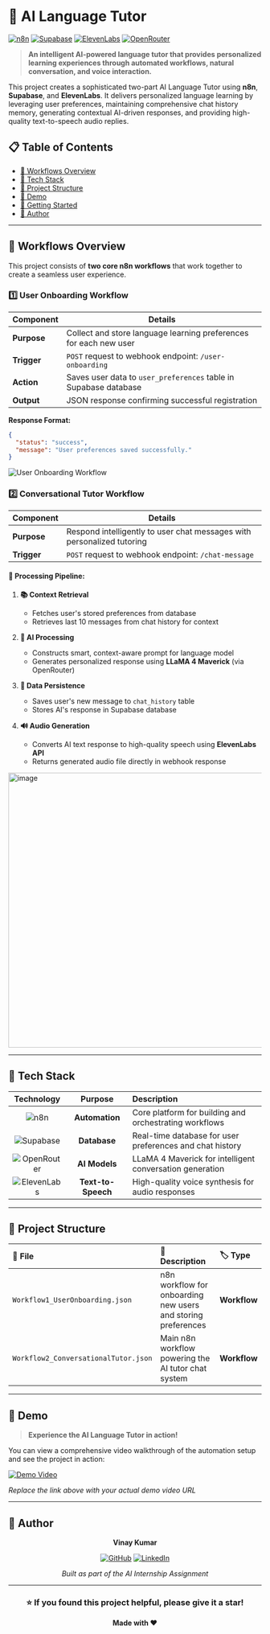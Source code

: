 # 🧠 AI Language Tutor

[![n8n](https://img.shields.io/badge/n8n-Automation-FF6B6B?style=for-the-badge&logo=n8n)](https://n8n.io/)
[![Supabase](https://img.shields.io/badge/Supabase-Database-3ECF8E?style=for-the-badge&logo=supabase)](https://supabase.com/)
[![ElevenLabs](https://img.shields.io/badge/ElevenLabs-TTS-9333EA?style=for-the-badge)](https://elevenlabs.io/)
[![OpenRouter](https://img.shields.io/badge/OpenRouter-AI%20Models-FF4081?style=for-the-badge)](https://openrouter.ai/)

> **An intelligent AI-powered language tutor that provides personalized learning experiences through automated workflows, natural conversation, and voice interaction.**

This project creates a sophisticated two-part AI Language Tutor using **n8n**, **Supabase**, and **ElevenLabs**. It delivers personalized language learning by leveraging user preferences, maintaining comprehensive chat history memory, generating contextual AI-driven responses, and providing high-quality text-to-speech audio replies.

## 📋 Table of Contents

- [🚀 Workflows Overview](#-workflows-overview)
- [🧩 Tech Stack](#-tech-stack)
- [🧰 Project Structure](#-project-structure)
- [🎥 Demo](#-demo)
- [🚀 Getting Started](#-getting-started)
- [👤 Author](#-author)

---

## 🚀 Workflows Overview
This project consists of **two core n8n workflows** that work together to create a seamless user experience.

### 1️⃣ User Onboarding Workflow

| Component | Details |
|-----------|---------|
| **Purpose** | Collect and store language learning preferences for each new user |
| **Trigger** | `POST` request to webhook endpoint: `/user-onboarding` |
| **Action** | Saves user data to `user_preferences` table in Supabase database |
| **Output** | JSON response confirming successful registration |

**Response Format:**
```json
{
  "status": "success",
  "message": "User preferences saved successfully."
}
```

![User Onboarding Workflow](https://github.com/user-attachments/assets/09152d1d-40ff-40fb-ad23-c04c45f35857)

### 2️⃣ Conversational Tutor Workflow

| Component | Details |
|-----------|---------|
| **Purpose** | Respond intelligently to user chat messages with personalized tutoring |
| **Trigger** | `POST` request to webhook endpoint: `/chat-message` |

#### 🔄 **Processing Pipeline:**

1. **📚 Context Retrieval**
   - Fetches user's stored preferences from database
   - Retrieves last 10 messages from chat history for context

2. **🤖 AI Processing**
   - Constructs smart, context-aware prompt for language model
   - Generates personalized response using **LLaMA 4 Maverick** (via OpenRouter)

3. **💾 Data Persistence**
   - Saves user's new message to `chat_history` table
   - Stores AI's response in Supabase database

4. **🔊 Audio Generation**
   - Converts AI text response to high-quality speech using **ElevenLabs API**
   - Returns generated audio file directly in webhook response

<img width="1583" height="547" alt="image" src="https://github.com/user-attachments/assets/332d58c8-29cc-4f44-9356-83f779cc6d4c" />

---

## 🧩 Tech Stack

<div align="center">

| Technology | Purpose | Description |
|:----------:|:-------:|:------------|
| ![n8n](https://img.shields.io/badge/n8n-FF6B6B?style=for-the-badge&logo=n8n&logoColor=white) | **Automation** | Core platform for building and orchestrating workflows |
| ![Supabase](https://img.shields.io/badge/Supabase-3ECF8E?style=for-the-badge&logo=supabase&logoColor=white) | **Database** | Real-time database for user preferences and chat history |
| ![OpenRouter](https://img.shields.io/badge/OpenRouter-FF4081?style=for-the-badge) | **AI Models** | LLaMA 4 Maverick for intelligent conversation generation |
| ![ElevenLabs](https://img.shields.io/badge/ElevenLabs-9333EA?style=for-the-badge) | **Text-to-Speech** | High-quality voice synthesis for audio responses |

</div>

---

## 🧰 Project Structure

| 📁 File | 📝 Description | 🏷️ Type |
|:---------|:---------------|:---------|
| `Workflow1_UserOnboarding.json` | n8n workflow for onboarding new users and storing preferences | **Workflow** |
| `Workflow2_ConversationalTutor.json` | Main n8n workflow powering the AI tutor chat system | **Workflow** |
---

## 🎥 Demo

> **Experience the AI Language Tutor in action!**

You can view a comprehensive video walkthrough of the automation setup and see the project in action:

[![Demo Video](https://img.shields.io/badge/📺_Watch_Demo-YouTube-FF0000?style=for-the-badge&logo=youtube&logoColor=white)](https://your-video-link-here)

*Replace the link above with your actual demo video URL*

---

## 👤 Author

<div align="center">

**Vinay Kumar**

[![GitHub](https://img.shields.io/badge/GitHub-100000?style=for-the-badge&logo=github&logoColor=white)](https://github.com/Vinay-kumar-code)
[![LinkedIn](https://img.shields.io/badge/LinkedIn-0077B5?style=for-the-badge&logo=linkedin&logoColor=white)](https://www.linkedin.com/in/vinay-kumar-balisetti)

*Built as part of the AI Internship Assignment*

</div>

---

<div align="center">

### ⭐ If you found this project helpful, please give it a star!

**Made with ❤️**

</div>

